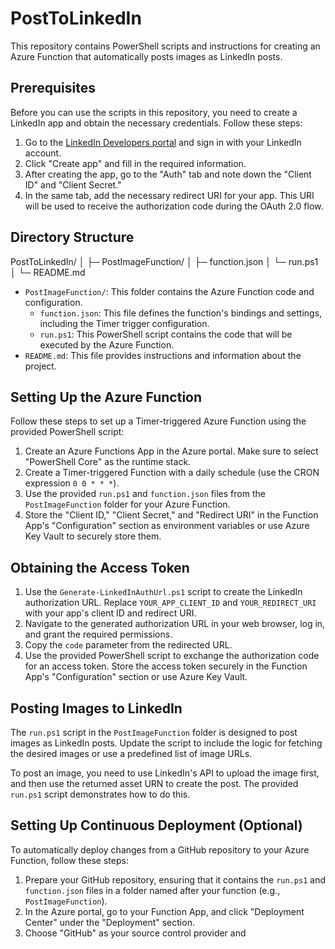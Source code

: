 # PostToLinkedIn

This repository contains PowerShell scripts and instructions for creating an Azure Function that automatically posts images as LinkedIn posts.

## Prerequisites

Before you can use the scripts in this repository, you need to create a LinkedIn app and obtain the necessary credentials. Follow these steps:

1. Go to the [LinkedIn Developers portal](https://www.linkedin.com/developers/) and sign in with your LinkedIn account.
2. Click "Create app" and fill in the required information.
3. After creating the app, go to the "Auth" tab and note down the "Client ID" and "Client Secret."
4. In the same tab, add the necessary redirect URI for your app. This URI will be used to receive the authorization code during the OAuth 2.0 flow.

## Directory Structure

PostToLinkedIn/
│
├─ PostImageFunction/
│   ├─ function.json
│   └─ run.ps1
│
└─ README.md

- `PostImageFunction/`: This folder contains the Azure Function code and configuration.
  - `function.json`: This file defines the function's bindings and settings, including the Timer trigger configuration.
  - `run.ps1`: This PowerShell script contains the code that will be executed by the Azure Function.
- `README.md`: This file provides instructions and information about the project.

## Setting Up the Azure Function

Follow these steps to set up a Timer-triggered Azure Function using the provided PowerShell script:

1. Create an Azure Functions App in the Azure portal. Make sure to select "PowerShell Core" as the runtime stack.
2. Create a Timer-triggered Function with a daily schedule (use the CRON expression `0 0 * * *`).
3. Use the provided `run.ps1` and `function.json` files from the `PostImageFunction` folder for your Azure Function.
4. Store the "Client ID," "Client Secret," and "Redirect URI" in the Function App's "Configuration" section as environment variables or use Azure Key Vault to securely store them.

## Obtaining the Access Token

1. Use the `Generate-LinkedInAuthUrl.ps1` script to create the LinkedIn authorization URL. Replace `YOUR_APP_CLIENT_ID` and `YOUR_REDIRECT_URI` with your app's client ID and redirect URI.
2. Navigate to the generated authorization URL in your web browser, log in, and grant the required permissions.
3. Copy the `code` parameter from the redirected URL.
4. Use the provided PowerShell script to exchange the authorization code for an access token. Store the access token securely in the Function App's "Configuration" section or use Azure Key Vault.

## Posting Images to LinkedIn

The `run.ps1` script in the `PostImageFunction` folder is designed to post images as LinkedIn posts. Update the script to include the logic for fetching the desired images or use a predefined list of image URLs.

To post an image, you need to use LinkedIn's API to upload the image first, and then use the returned asset URN to create the post. The provided `run.ps1` script demonstrates how to do this.

## Setting Up Continuous Deployment (Optional)

To automatically deploy changes from a GitHub repository to your Azure Function, follow these steps:

1. Prepare your GitHub repository, ensuring that it contains the `run.ps1` and `function.json` files in a folder named after your function (e.g., `PostImageFunction`).
2. In the Azure portal, go to your Function App, and click "Deployment Center" under the "Deployment" section.
3. Choose "GitHub" as your source control provider and
